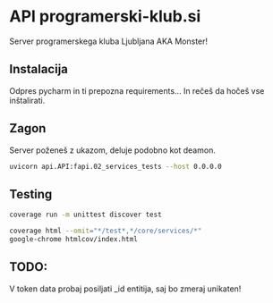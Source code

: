 # API programerski-klub.si

Server programerskega kluba Ljubljana AKA Monster!

## Instalacija

Odpres pycharm in ti prepozna requirements...
In rečeš da hočeš vse inštalirati.

## Zagon

Server poženeš z ukazom, deluje podobno kot deamon.

```bash
uvicorn api.API:fapi.02_services_tests --host 0.0.0.0
```

## Testing

```bash
coverage run -m unittest discover test
```

```bash
coverage html --omit="*/test*,*/core/services/*"
google-chrome htmlcov/index.html
```

## TODO:

V token data probaj posiljati _id entitija, saj bo zmeraj unikaten!

```
